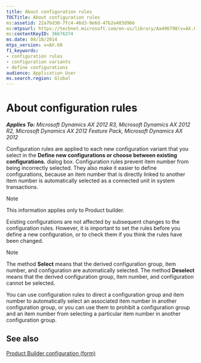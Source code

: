 ```yaml
---
title: About configuration rules
TOCTitle: About configuration rules
ms:assetid: 22a7bd30-7fc4-46d3-9e6d-47b2e403d966
ms:mtpsurl: https://technet.microsoft.com/en-us/library/Aa496798(v=AX.60)
ms:contentKeyID: 36676374
ms.date: 04/18/2014
mtps_version: v=AX.60
f1_keywords:
- configuration rules
- configuration variants
- define configurations
audience: Application User
ms.search.region: Global
---
```


# About configuration rules 


_**Applies To:** Microsoft Dynamics AX 2012 R3, Microsoft Dynamics AX 2012 R2, Microsoft Dynamics AX 2012 Feature Pack, Microsoft Dynamics AX 2012_

Configuration rules are applied to each new configuration variant that you select in the **Define new configurations or choose between existing configurations.** dialog box. Configuration rules prevent item number from being incorrectly selected. They also make it easier to define configurations, because an item number that is directly linked to another item number is automatically selected as a connected unit in system transactions.


> [!NOTE]
> <P>This information applies only to Product builder.</P>



Existing configurations are not affected by subsequent changes to the configuration rules. However, it is important to set the rules before you define a new configuration, or to check them if you think the rules have been changed.


> [!NOTE]
> <P>The method <STRONG>Select</STRONG> means that the derived configuration group, item number, and configuration are automatically selected. The method <STRONG>Deselect</STRONG> means that the derived configuration group, item number, and configuration cannot be selected.</P>



You can use configuration rules to direct a configuration group and item number to automatically select an associated item number in another configuration group, or you can use them to prohibit a configuration group and an item number from selecting a particular item number in another configuration group.

## See also

[Product Builder configuration (form)](https://technet.microsoft.com/en-us/library/aa571726\(v=ax.60\))

  



